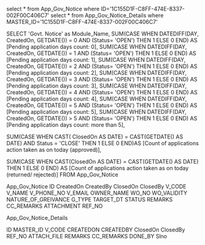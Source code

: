 select * from App_Gov_Notice where ID='1C155D1F-C8FF-474E-8337-002F00C406C7'
select * from App_Gov_Notice_Details where MASTER_ID='1C155D1F-C8FF-474E-8337-002F00C406C7'


SELECT 'Govt. Notice' as Module_Name,
  SUM(CASE WHEN DATEDIFF(DAY, CreatedOn, GETDATE()) = 0 AND (Status= 'OPEN') THEN 1 ELSE 0 END) AS [Pending application days count: 0],
  SUM(CASE WHEN DATEDIFF(DAY, CreatedOn, GETDATE()) = 1 AND (Status= 'OPEN') THEN 1 ELSE 0 END) AS [Pending application days count: 1],
  SUM(CASE WHEN DATEDIFF(DAY, CreatedOn, GETDATE()) = 2 AND (Status= 'OPEN') THEN 1 ELSE 0 END) AS [Pending application days count: 2],
  SUM(CASE WHEN DATEDIFF(DAY, CreatedOn, GETDATE()) = 3 AND (Status= 'OPEN') THEN 1 ELSE 0 END) AS [Pending application days count: 3],
  SUM(CASE WHEN DATEDIFF(DAY, CreatedOn, GETDATE()) = 4 AND (Status= 'OPEN') THEN 1 ELSE 0 END) AS [Pending application days count: 4],
  SUM(CASE WHEN DATEDIFF(DAY, CreatedOn, GETDATE()) = 5 AND (Status= 'OPEN') THEN 1 ELSE 0 END) AS [Pending application days count: 5],
  SUM(CASE WHEN DATEDIFF(DAY, CreatedOn, GETDATE()) > 5 AND (Status= 'OPEN') THEN 1 ELSE 0 END) AS [Pending application days count: more than 5],

  SUM(CASE WHEN CAST( ClosedOn AS DATE) = CAST(GETDATE() AS DATE) AND Status = 'CLOSE' THEN 1 ELSE 0 END)AS [Count of applications action taken as on today (approved)],
 
 SUM(CASE WHEN CAST(ClosedOn  AS DATE) = CAST(GETDATE() AS DATE) THEN 1 ELSE 0 END) AS [Count of applications action taken as on today (returned/ rejected)]
FROM App_Gov_Notice 


App_Gov_Notice 
ID
CreatedOn
CreatedBy
ClosedOn
ClosedBy
V_CODE
V_NAME
V_PHONE_NO
V_EMAIL
OWNER_NAME
WO_NO
WO_VALIDITY
NATURE_OF_GREIVANCE
G_TYPE
TARGET_DT
STATUS
REMARKS
CC_REMARKS
ATTACHMENT
REF_NO 


App_Gov_Notice_Details

ID
MASTER_ID
V_CODE
CREATEDON
CREATEDBY
ClosedOn
ClosedBy
REF_NO
ATTACH_FILE
REMARKS
CC_REMARKS
DONE_BY
Slno
